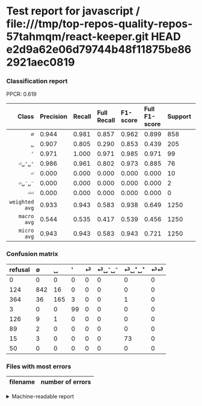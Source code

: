 # Test report for javascript / file:///tmp/top-repos-quality-repos-57tahmqm/react-keeper.git HEAD e2d9a62e06d79744b48f11875be862921aec0819

### Classification report

PPCR: 0.619

| Class | Precision | Recall | Full Recall | F1-score | Full F1-score | Support | Full Support | PPCR |
|------:|:----------|:-------|:------------|:---------|:---------|:--------|:-------------|:-----|
| `∅` | 0.944| 0.981| 0.857| 0.962| 0.899| 858| 982| 0.874 |
| `␣` | 0.907| 0.805| 0.290| 0.853| 0.439| 205| 569| 0.360 |
| `'` | 0.971| 1.000| 0.971| 0.985| 0.971| 99| 102| 0.971 |
| `⏎␣⁺␣⁺` | 0.986| 0.961| 0.802| 0.973| 0.885| 76| 91| 0.835 |
| `⏎` | 0.000| 0.000| 0.000| 0.000| 0.000| 10| 136| 0.074 |
| `⏎␣⁻␣⁻` | 0.000| 0.000| 0.000| 0.000| 0.000| 2| 91| 0.022 |
| `⏎⏎` | 0.000| 0.000| 0.000| 0.000| 0.000| 0| 50| 0.000 |
| `weighted avg` | 0.933| 0.943| 0.583| 0.938| 0.649| 1250| 2021| 0.619 |
| `macro avg` | 0.544| 0.535| 0.417| 0.539| 0.456| 1250| 2021| 0.619 |
| `micro avg` | 0.943| 0.943| 0.583| 0.943| 0.721| 1250| 2021| 0.619 |

### Confusion matrix

|refusal|  ∅| ␣| '| ⏎| ⏎␣⁻␣⁻| ⏎␣⁺␣⁺| ⏎⏎| 
|:---|:---|:---|:---|:---|:---|:---|:---|
|0 |0 |0 |0 |0 |0 |0 |0 |
|124 |842 |16 |0 |0 |0 |0 |0 |
|364 |36 |165 |3 |0 |0 |1 |0 |
|3 |0 |0 |99 |0 |0 |0 |0 |
|126 |9 |1 |0 |0 |0 |0 |0 |
|89 |2 |0 |0 |0 |0 |0 |0 |
|15 |3 |0 |0 |0 |0 |73 |0 |
|50 |0 |0 |0 |0 |0 |0 |0 |

### Files with most errors

| filename | number of errors|
|:----:|:-----|

<details>
    <summary>Machine-readable report</summary>
```json
{
  "cl_report": {"\u0027": {"f1-score": 0.9850746268656716, "precision": 0.9705882352941176, "recall": 1.0, "support": 99}, "macro avg": {"f1-score": 0.5390581218256132, "precision": 0.5439449023878311, "recall": 0.5352509065602776, "support": 1250}, "micro avg": {"f1-score": 0.9432, "precision": 0.9432, "recall": 0.9432, "support": 1250}, "weighted avg": {"f1-score": 0.9375544526404523, "precision": 0.9334549489721212, "recall": 0.9432, "support": 1250}, "\u2205": {"f1-score": 0.9622857142857143, "precision": 0.9439461883408071, "recall": 0.9813519813519813, "support": 858}, "\u23ce": {"f1-score": 0.0, "precision": 0.0, "recall": 0.0, "support": 10}, "\u23ce\u23ce": {"f1-score": 0.0, "precision": 0.0, "recall": 0.0, "support": 0}, "\u23ce\u2423\u207a\u2423\u207a": {"f1-score": 0.9733333333333333, "precision": 0.9864864864864865, "recall": 0.9605263157894737, "support": 76}, "\u23ce\u2423\u207b\u2423\u207b": {"f1-score": 0.0, "precision": 0.0, "recall": 0.0, "support": 2}, "\u2423": {"f1-score": 0.8527131782945737, "precision": 0.9065934065934066, "recall": 0.8048780487804879, "support": 205}},
  "cl_report_full": {"\u0027": {"f1-score": 0.9705882352941176, "precision": 0.9705882352941176, "recall": 0.9705882352941176, "support": 102}, "macro avg": {"f1-score": 0.4562090611485316, "precision": 0.5439449023878311, "recall": 0.4171717530504927, "support": 2021}, "micro avg": {"f1-score": 0.7208804646896975, "precision": 0.9432, "recall": 0.5833745670460169, "support": 2021}, "weighted avg": {"f1-score": 0.6491763532814986, "precision": 0.8073117642615493, "recall": 0.5833745670460169, "support": 2021}, "\u2205": {"f1-score": 0.8986125933831376, "precision": 0.9439461883408071, "recall": 0.8574338085539714, "support": 982}, "\u23ce": {"f1-score": 0.0, "precision": 0.0, "recall": 0.0, "support": 136}, "\u23ce\u23ce": {"f1-score": 0.0, "precision": 0.0, "recall": 0.0, "support": 50}, "\u23ce\u2423\u207a\u2423\u207a": {"f1-score": 0.8848484848484848, "precision": 0.9864864864864865, "recall": 0.8021978021978022, "support": 91}, "\u23ce\u2423\u207b\u2423\u207b": {"f1-score": 0.0, "precision": 0.0, "recall": 0.0, "support": 91}, "\u2423": {"f1-score": 0.4394141145139813, "precision": 0.9065934065934066, "recall": 0.28998242530755713, "support": 569}},
  "ppcr": 0.6185056902523504
}
```
</details>
